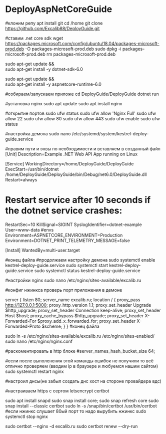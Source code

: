 # DeployAspNetCoreGuide

#клоним репу
apt install git
cd /home
git clone https://github.com/Excalib88/DeployGuide.git

#ставим .net core sdk
wget https://packages.microsoft.com/config/ubuntu/18.04/packages-microsoft-prod.deb -O packages-microsoft-prod.deb
sudo dpkg -i packages-microsoft-prod.deb
rm packages-microsoft-prod.deb

sudo apt-get update && \
  sudo apt-get install -y dotnet-sdk-6.0

sudo apt-get update && \
  sudo apt-get install -y aspnetcore-runtime-6.0

#собираем/запускаем приложе
cd DeployGuide/DeployGuide
dotnet run

#установка nginx
sudo apt update
sudo apt install nginx

#открытие портов
sudo ufw status
sudo ufw allow 'Nginx Full'
sudo ufw allow 22
sudo ufw allow 80
sudo ufw allow 443
sudo ufw enable
sudo ufw status

#настройка демона
sudo nano /etc/systemd/system/kestrel-deploy-guide.service

#правим пути и энвы по необходимости и вставляем в созданный файл
[Unit]
Description=Example .NET Web API App running on Linux

[Service]
WorkingDirectory=/home/DeployGuide/DeployGuide
ExecStart=/usr/bin/dotnet /home/DeployGuide/DeployGuide/bin/Debug/net6.0/DeployGuide.dll
Restart=always
# Restart service after 10 seconds if the dotnet service crashes:
RestartSec=10
KillSignal=SIGINT
SyslogIdentifier=dotnet-example
User=www-data
#envs
Environment=ASPNETCORE_ENVIRONMENT=Production
Environment=DOTNET_PRINT_TELEMETRY_MESSAGE=false

[Install]
WantedBy=multi-user.target

#конец файла
#продолжаем настройку демона
sudo systemctl enable kestrel-deploy-guide.service
sudo systemctl start kestrel-deploy-guide.service
sudo systemctl status kestrel-deploy-guide.service

#настройки nginx
sudo nano /etc/nginx/sites-available/excalib.ru

#конфиг нжинкса проверь порт приложения в демоне

server {
    listen        80;
    server_name   excalib.ru;
    location / {
        proxy_pass         http://127.0.0.1:5000;
        proxy_http_version 1.1;
        proxy_set_header   Upgrade $http_upgrade;
        proxy_set_header   Connection keep-alive;
        proxy_set_header   Host $host;
        proxy_cache_bypass $http_upgrade;
        proxy_set_header   X-Forwarded-For $proxy_add_x_forwarded_for;
        proxy_set_header   X-Forwarded-Proto $scheme;
    }
}
#конец файла

sudo ln -s /etc/nginx/sites-available/excalib.ru /etc/nginx/sites-enabled/
sudo nano /etc/nginx/nginx.conf

#раскоментировать в http блоке
#server_names_hash_bucket_size 64;

#если после выполенения этой команды ошибок не получили то всё отлично проверяем (вводим ip в браузере и любуемся нашим сайтом)
sudo systemctl restart nginx

#настроил днсы(не забыл создать днс хост на стороне провайдера вдс)

#настраиваем https с сертом letsencrypt certbot

sudo apt install snapd
sudo snap install core; sudo snap refresh core
sudo snap install --classic certbot
sudo ln -s /snap/bin/certbot /usr/bin/certbot
#если нжинкс слушает 80ый порт то надо вырубить нжинкс
sudo systemctl stop nginx 

sudo certbot --nginx -d excalib.ru
sudo certbot renew --dry-run

